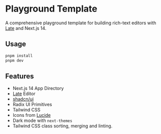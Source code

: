 # Playground Template

A comprehensive playground template for building rich-text editors with [Late](https://sewellstephens.github.io/late/) and Next.js 14.

## Usage

```bash
pnpm install
pnpm dev
```

## Features

- Next.js 14 App Directory
- [Late](https://sewellstephens.github.io/late/) Editor
- [shadcn/ui](https://ui.shadcn.com/)
- Radix UI Primitives
- Tailwind CSS
- Icons from [Lucide](https://lucide.dev)
- Dark mode with `next-themes`
- Tailwind CSS class sorting, merging and linting.
